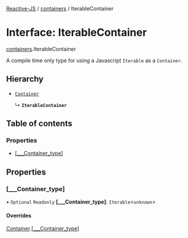 [Reactive-JS](../README.md) / [containers](../modules/containers.md) / IterableContainer

# Interface: IterableContainer

[containers](../modules/containers.md).IterableContainer

A compile time only type for using a Javascript `Iterable` as a `Container`.

## Hierarchy

- [`Container`](containers.Container.md)

  ↳ **`IterableContainer`**

## Table of contents

### Properties

- [[\_\_\_Container\_type]](containers.IterableContainer.md#[___container_type])

## Properties

### [\_\_\_Container\_type]

• `Optional` `Readonly` **[\_\_\_Container\_type]**: `Iterable`<`unknown`\>

#### Overrides

[Container](containers.Container.md).[[___Container_type]](containers.Container.md#[___container_type])
